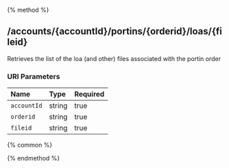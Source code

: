 {% method %}
## /accounts/{accountId}/portins/{orderid}/loas/{fileid}

Retrieves the list of the loa (and other) files associated with the portin order


### URI Parameters
| Name | Type | Required |
|:-----|:-----|:---------|
| `accountId` | string | true |
| `orderid` | string | true |
| `fileid` | string | true |






{% common %}



{% endmethod %}